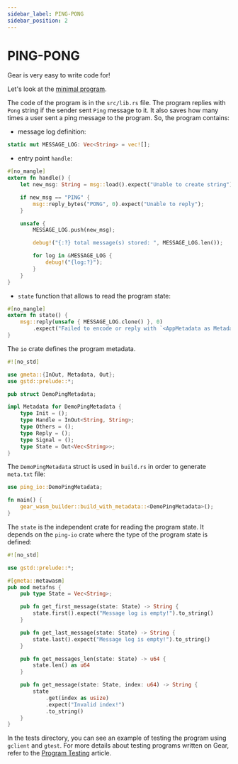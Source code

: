 ```yaml
---
sidebar_label: PING-PONG
sidebar_position: 2
---
```


# PING-PONG

Gear is very easy to write code for!

Let's look at the [minimal program](https://github.com/gear-foundation/dapps/tree/master/contracts/ping).

The code of the program is in the `src/lib.rs` file. The program replies with `Pong` string if the sender sent `Ping` message to it. It also saves how many times a user sent a ping message to the program.
So, the program contains:
- message log definition:
```rust title="ping/src/lib.rs"
static mut MESSAGE_LOG: Vec<String> = vec![];
```
- entry point `handle`:
```rust title="ping/src/lib.rs"
#[no_mangle]
extern fn handle() {
    let new_msg: String = msg::load().expect("Unable to create string");

    if new_msg == "PING" {
        msg::reply_bytes("PONG", 0).expect("Unable to reply");
    }

    unsafe {
        MESSAGE_LOG.push(new_msg);

        debug!("{:?} total message(s) stored: ", MESSAGE_LOG.len());

        for log in &MESSAGE_LOG {
            debug!("{log:?}");
        }
    }
}
```
- `state` function that allows to read the program state:
```rust title="ping/src/lib.rs"
#[no_mangle]
extern fn state() {
    msg::reply(unsafe { MESSAGE_LOG.clone() }, 0)
        .expect("Failed to encode or reply with `<AppMetadata as Metadata>::State` from `state()`");
}
```

The `io` crate defines the program metadata.
```rust title="ping/io/src/lib.rs"
#![no_std]

use gmeta::{InOut, Metadata, Out};
use gstd::prelude::*;

pub struct DemoPingMetadata;

impl Metadata for DemoPingMetadata {
    type Init = ();
    type Handle = InOut<String, String>;
    type Others = ();
    type Reply = ();
    type Signal = ();
    type State = Out<Vec<String>>;
}
```
The `DemoPingMetadata` struct is used in `build.rs` in order to generate `meta.txt` file:
```rust title="ping/build.rs"
use ping_io::DemoPingMetadata;

fn main() {
    gear_wasm_builder::build_with_metadata::<DemoPingMetadata>();
}
```

The `state` is the independent crate for reading the program state. It depends on the `ping-io` crate where the type of the program state is defined:
```rust title="ping/state/src/lib.rs"
#![no_std]

use gstd::prelude::*;

#[gmeta::metawasm]
pub mod metafns {
    pub type State = Vec<String>;

    pub fn get_first_message(state: State) -> String {
        state.first().expect("Message log is empty!").to_string()
    }

    pub fn get_last_message(state: State) -> String {
        state.last().expect("Message log is empty!").to_string()
    }

    pub fn get_messages_len(state: State) -> u64 {
        state.len() as u64
    }

    pub fn get_message(state: State, index: u64) -> String {
        state
            .get(index as usize)
            .expect("Invalid index!")
            .to_string()
    }
}
```

In the tests directory, you can see an example of testing the program using `gclient` and `gtest`. For more details about testing programs written on Gear, refer to the [Program Testing](/docs/developing-contracts/testing) article.
